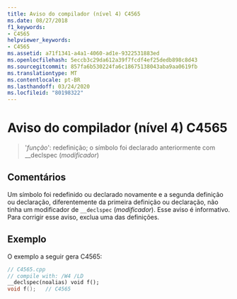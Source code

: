 ```yaml
---
title: Aviso do compilador (nível 4) C4565
ms.date: 08/27/2018
f1_keywords:
- C4565
helpviewer_keywords:
- C4565
ms.assetid: a71f1341-a4a1-4060-ad1e-9322531883ed
ms.openlocfilehash: 5eccb3c29da612a39f7fcdf4ef25dedb898c8d43
ms.sourcegitcommit: 857fa6b530224fa6c18675138043aba9aa0619fb
ms.translationtype: MT
ms.contentlocale: pt-BR
ms.lasthandoff: 03/24/2020
ms.locfileid: "80198322"
---
```

# <a name="compiler-warning-level-4-c4565"></a>Aviso do compilador (nível 4) C4565

> '*função*': redefinição; o símbolo foi declarado anteriormente com __declspec (*modificador*)

## <a name="remarks"></a>Comentários

Um símbolo foi redefinido ou declarado novamente e a segunda definição ou declaração, diferentemente da primeira definição ou declaração, não tinha um modificador de `__declspec` (*modificador*). Esse aviso é informativo. Para corrigir esse aviso, exclua uma das definições.

## <a name="example"></a>Exemplo

O exemplo a seguir gera C4565:

```cpp
// C4565.cpp
// compile with: /W4 /LD
__declspec(noalias) void f();
void f();   // C4565
```
